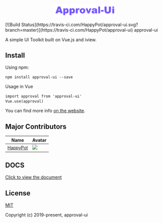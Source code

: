 
<p align="center">
    <a href="https://github.com/HappyPot/approval-ui">
        <img width="200" src="https://github.com/HappyPot/approval-ui/blob/master/approval-ui.png">
    </a>
</p>
[![Build Status](https://travis-ci.com/HappyPot/approval-ui.svg?branch=master)](https://travis-ci.com/HappyPot/approval-ui)
approval-ui
    <p>A simple UI Toolkit built on Vue.js and iview.</p>
</h1>

## Install

Using npm:
```
npm install approval-ui --save
```
Usage in Vue
```
import approval from 'approval-ui'
Vue.use(approval)
```

You can find more info [on the website](hhttps://github.com/HappyPot/approval-ui).

## Major Contributors

| Name                                                 | Avatar                                                                                                                        |
|------------------------------------------------------|-------------------------------------------------------------------------------------------------------------------------------|
| [HappyPot](https://github.com/HappyPot/eapproval-ui) | <img width="60" src="https://avatars0.githubusercontent.com/u/22255025?s=400&u=578b0fca8f1e72bb49632dc155ed597b90bdeed4&v=4"> |

## DOCS
[Click to view the document](https://github.com/HappyPot/approval-ui/blob/master/approval-ui.md)

## License
[MIT](http://opensource.org/licenses/MIT)

Copyright (c) 2019-present, approval-ui



